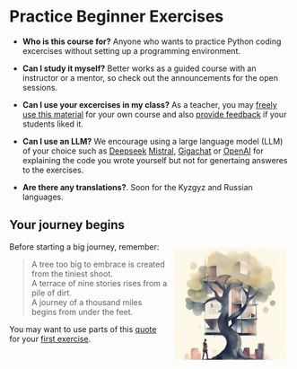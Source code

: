 # Practice Beginner Exercises

- **Who is this course for?** Anyone who wants to 
  practice Python coding excercises without setting 
  up a programming environment.

- **Can I study it myself?** Better works as a guided course 
  with an instructor or a mentor, so check out the announcements 
  for the open sessions.

- **Can I use your excercises in my class?** As a teacher, 
  you may [freely use this material](/terms-of-use) for your own course
  and also [provide feedback](/feedback) if your students liked it.

- **Can I use an LLM?** We encourage using a large language model (LLM) 
  of your choice such as
  [Deepseek](https://www.deepseek.com/)
  [Mistral](https://www.mistral.ai/),
  [Gigachat](https://giga.chat/)
  or [OpenAI](https://openai.com/)
  for explaining the code you wrote yourself
  but not for genertaing answeres to the exercises.

- **Are there any translations?**. Soon for the Kyzgyz and Russian languages.

## Your journey begins

<img src="/elevated_tree2.png" alt="Tree Image" style="float: right; margin: 10px;">

Before starting a big journey, remember:

> A tree too big to embrace is created from the tiniest shoot.  
> A terrace of nine stories rises from a pile of dirt.  
> A journey of a thousand miles begins from under the feet.

You may want to use parts of this [quote](https://www.wussu.com/laotzu/laotzu64.html) for your [first exercise](/task).
